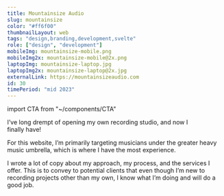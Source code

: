 ```yaml
---
title: Mountainsize Audio
slug: mountainsize
color: "#ff6f00"
thumbnailLayout: web
tags: "design,branding,development,svelte"
role: ["design", "development"]
mobileImg: mountainsize-mobile.png
mobileImg2x: mountainsize-mobile@2x.png
laptopImg: mountainsize-laptop.jpg
laptopImg2x: mountainsize-laptop@2x.jpg
externalLink: https://mountainsizeaudio.com
id: 30
timePeriod: "mid 2023"
---
```


import CTA from "~/components/CTA"

I’ve long drempt of opening my own recording studio, and now I finally have!

For this website, I’m primarily targeting musicians under the greater heavy music umbrella, which is where I have the most experience.

I wrote a lot of copy about my approach, my process, and the services I offer. This is to convey to potential clients that even though I’m new to recording projects other than my own, I know what I’m doing and will do a good job.

<CTA heading="Held back by the quality of your recordings?" text="Come to think of it, I have a different website for solving this problem!" linkText="Visit mountainsizeaudio.com" link="https://mountainsizeaudio.com" />
